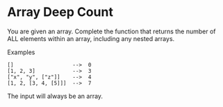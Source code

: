 # Array Deep Count

You are given an array. Complete the function that returns the number of ALL elements within an array, including any nested arrays.

Examples
```
[]                   -->  0
[1, 2, 3]            -->  3
["x", "y", ["z"]]    -->  4
[1, 2, [3, 4, [5]]]  -->  7
```
The input will always be an array.
